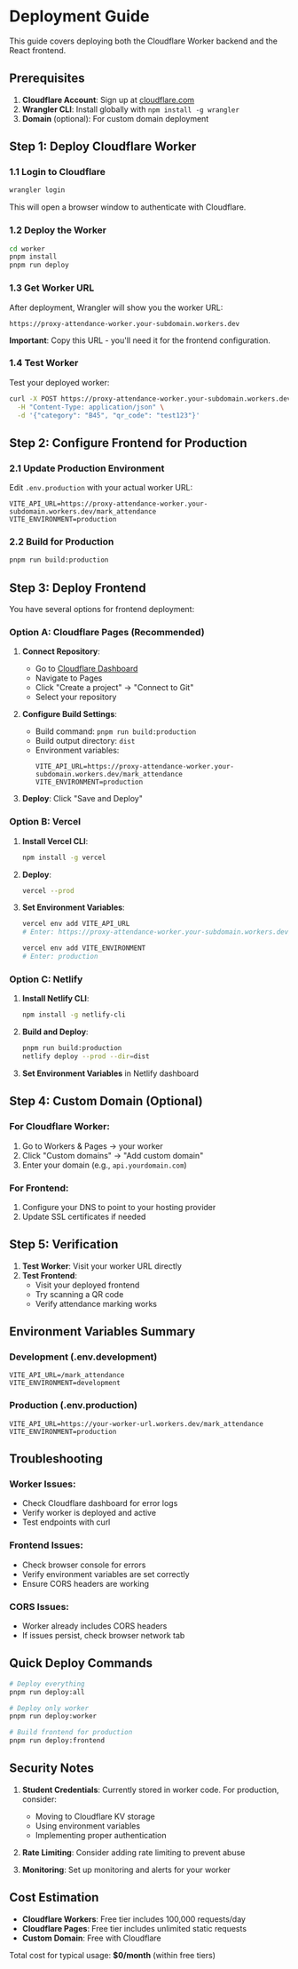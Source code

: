# Deployment Guide

This guide covers deploying both the Cloudflare Worker backend and the React frontend.

## Prerequisites

1. **Cloudflare Account**: Sign up at [cloudflare.com](https://cloudflare.com)
2. **Wrangler CLI**: Install globally with `npm install -g wrangler`
3. **Domain** (optional): For custom domain deployment

## Step 1: Deploy Cloudflare Worker

### 1.1 Login to Cloudflare
```bash
wrangler login
```
This will open a browser window to authenticate with Cloudflare.

### 1.2 Deploy the Worker
```bash
cd worker
pnpm install
pnpm run deploy
```

### 1.3 Get Worker URL
After deployment, Wrangler will show you the worker URL:
```
https://proxy-attendance-worker.your-subdomain.workers.dev
```

**Important**: Copy this URL - you'll need it for the frontend configuration.

### 1.4 Test Worker
Test your deployed worker:
```bash
curl -X POST https://proxy-attendance-worker.your-subdomain.workers.dev/mark_attendance \
  -H "Content-Type: application/json" \
  -d '{"category": "B45", "qr_code": "test123"}'
```

## Step 2: Configure Frontend for Production

### 2.1 Update Production Environment
Edit `.env.production` with your actual worker URL:
```env
VITE_API_URL=https://proxy-attendance-worker.your-subdomain.workers.dev/mark_attendance
VITE_ENVIRONMENT=production
```

### 2.2 Build for Production
```bash
pnpm run build:production
```

## Step 3: Deploy Frontend

You have several options for frontend deployment:

### Option A: Cloudflare Pages (Recommended)

1. **Connect Repository**:
   - Go to [Cloudflare Dashboard](https://dash.cloudflare.com)
   - Navigate to Pages
   - Click "Create a project" → "Connect to Git"
   - Select your repository

2. **Configure Build Settings**:
   - Build command: `pnpm run build:production`
   - Build output directory: `dist`
   - Environment variables:
     ```
     VITE_API_URL=https://proxy-attendance-worker.your-subdomain.workers.dev/mark_attendance
     VITE_ENVIRONMENT=production
     ```

3. **Deploy**: Click "Save and Deploy"

### Option B: Vercel

1. **Install Vercel CLI**:
   ```bash
   npm install -g vercel
   ```

2. **Deploy**:
   ```bash
   vercel --prod
   ```

3. **Set Environment Variables**:
   ```bash
   vercel env add VITE_API_URL
   # Enter: https://proxy-attendance-worker.your-subdomain.workers.dev/mark_attendance
   
   vercel env add VITE_ENVIRONMENT
   # Enter: production
   ```

### Option C: Netlify

1. **Install Netlify CLI**:
   ```bash
   npm install -g netlify-cli
   ```

2. **Build and Deploy**:
   ```bash
   pnpm run build:production
   netlify deploy --prod --dir=dist
   ```

3. **Set Environment Variables** in Netlify dashboard

## Step 4: Custom Domain (Optional)

### For Cloudflare Worker:
1. Go to Workers & Pages → your worker
2. Click "Custom domains" → "Add custom domain"
3. Enter your domain (e.g., `api.yourdomain.com`)

### For Frontend:
1. Configure your DNS to point to your hosting provider
2. Update SSL certificates if needed

## Step 5: Verification

1. **Test Worker**: Visit your worker URL directly
2. **Test Frontend**: 
   - Visit your deployed frontend
   - Try scanning a QR code
   - Verify attendance marking works

## Environment Variables Summary

### Development (.env.development)
```env
VITE_API_URL=/mark_attendance
VITE_ENVIRONMENT=development
```

### Production (.env.production)
```env
VITE_API_URL=https://your-worker-url.workers.dev/mark_attendance
VITE_ENVIRONMENT=production
```

## Troubleshooting

### Worker Issues:
- Check Cloudflare dashboard for error logs
- Verify worker is deployed and active
- Test endpoints with curl

### Frontend Issues:
- Check browser console for errors
- Verify environment variables are set correctly
- Ensure CORS headers are working

### CORS Issues:
- Worker already includes CORS headers
- If issues persist, check browser network tab

## Quick Deploy Commands

```bash
# Deploy everything
pnpm run deploy:all

# Deploy only worker
pnpm run deploy:worker

# Build frontend for production
pnpm run deploy:frontend
```

## Security Notes

1. **Student Credentials**: Currently stored in worker code. For production, consider:
   - Moving to Cloudflare KV storage
   - Using environment variables
   - Implementing proper authentication

2. **Rate Limiting**: Consider adding rate limiting to prevent abuse

3. **Monitoring**: Set up monitoring and alerts for your worker

## Cost Estimation

- **Cloudflare Workers**: Free tier includes 100,000 requests/day
- **Cloudflare Pages**: Free tier includes unlimited static requests
- **Custom Domain**: Free with Cloudflare

Total cost for typical usage: **$0/month** (within free tiers)